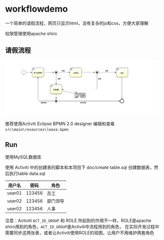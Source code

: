 # workflowdemo

一个简单的请假流程，网页只显示html，没有复杂的js和css，方便大家理解

权限管理使用apache shiro

## 请假流程

![请假流程](leave.png)

推荐使用Activiti Eclipse BPMN 2.0 designer 编辑和查看`src\main\resources\leave.bpmn`

## Run

使用MySQL数据库

使用 Activiti 中的创建表的脚本和本项目下 doc/create table.sql 创建数据表，然后执行table data.sql


用户名 | 密码 | 角色
---|---|---
user01 | 123456 | 员工
user02 | 123456 | 部门领导
user02 | 123456 | 人事

注意：Activiti `ACT_ID_GROUP` 和 ROLE 所起到的作用不一样，ROLE是apache shiro用到的角色，`ACT_ID_GROUP`是Activiti中流程用到的角色，
在实际开发过程中需要同步这两张表，或者让Activiti使用ROLE的视图，让用户不用维护两套角色
